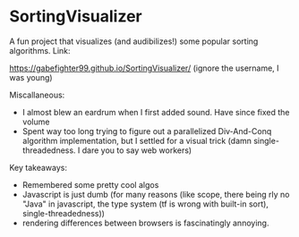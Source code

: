 # SortingVisualizer

A fun project that visualizes (and audibilizes!) some popular sorting algorithms. Link:

https://gabefighter99.github.io/SortingVisualizer/ (ignore the username, I was young)

Miscallaneous: 
* I almost blew an eardrum when I first added sound. Have since fixed the volume
* Spent way too long trying to figure out a parallelized Div-And-Conq algorithm implementation, but I settled for a visual trick (damn single-threadedness. I dare you to say web workers)

Key takeaways:
* Remembered some pretty cool algos
* Javascript is just dumb (for many reasons (like scope, there being rly no "Java" in javascript, the type system (tf is wrong with built-in sort), single-threadedness))
* rendering differences between browsers is fascinatingly annoying.

